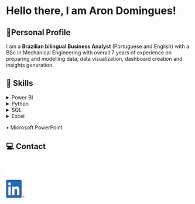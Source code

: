 # Hello there, I am Aron Domingues!

## 📝Personal Profile

I am a **Brazilian bilingual Business Analyst** (Portuguese and English) with a BSc in Mechanical Engineering
with overall 7 years of experience on preparing and modelling data, data visualization,
dashboard creation and insights generation.



## 📖 Skills

<details>
<summary>Power BI</summary>

- DAX
- ETL
- Data visualization
- RLS security
  
</details>

<details>
<summary>Python</summary>
  
- Data ETL 
- Data plotting
- Statistical analysis
- Machine Learning
  - Clustering
  - PCA Factor Analysis
  - MCA multiple correspondence analysis
  
</details>

<details>
<summary>SQL</summary>
  
- Basic knowledge on querying and extracting data
  
</details>

<details>
<summary>Excel</summary>
  
- Experienced in working with Excel from basics to VBA
  
</details>

• Microsoft PowerPoint



## 💻 Contact

<a href="https://www.instagram.com/arondomingues">  
<img src="Instagram_Glyph_White.png" alt="Instagram Logo" width="50" height="50">
</a>

<br>

<a href="https://www.linkedin.com/in/aron-domingues/">  
<img src="LI-In-Bug.png" alt="Linkedin Logo" width="50" height="50">
</a>


<!---
AronDomingues/AronDomingues is a ✨ special ✨ repository because its `README.md` (this file) appears on your GitHub profile.
You can click the Preview link to take a look at your changes.
--->
